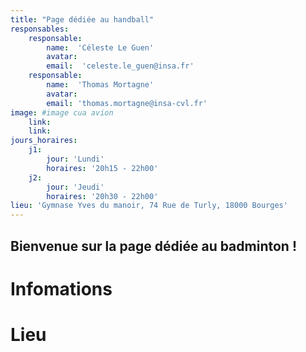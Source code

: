 ```yaml
---
title: "Page dédiée au handball"
responsables:   
    responsable:
        name:  'Céleste Le Guen'
        avatar:
        email:  'celeste.le_guen@insa.fr'
    responsable:
        name:  'Thomas Mortagne'
        avatar:
        email: 'thomas.mortagne@insa-cvl.fr' 
image: #image cua avion
    link:
    link:
jours_horaires:
    j1:
        jour: 'Lundi' 
        horaires: '20h15 - 22h00'
    j2:
        jour: 'Jeudi' 
        horaires: '20h30 - 22h00'
lieu: 'Gymnase Yves du manoir, 74 Rue de Turly, 18000 Bourges'
---
```


## Bienvenue sur la page dédiée au badminton !
# Infomations


# Lieu